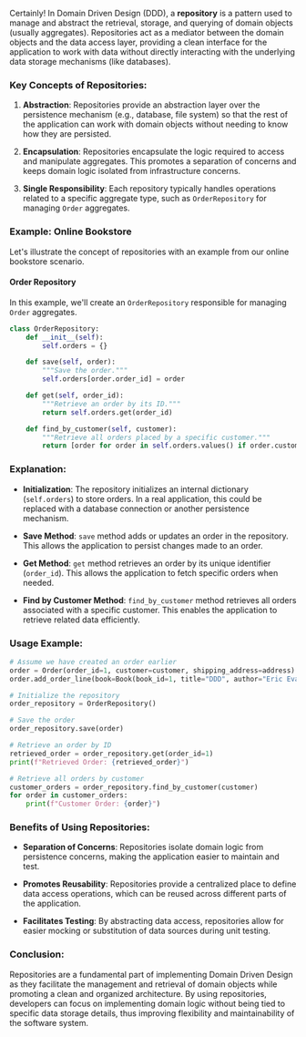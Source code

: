 Certainly! In Domain Driven Design (DDD), a **repository** is a pattern used to manage and abstract the retrieval, storage, and querying of domain objects (usually aggregates). Repositories act as a mediator between the domain objects and the data access layer, providing a clean interface for the application to work with data without directly interacting with the underlying data storage mechanisms (like databases).

### Key Concepts of Repositories:

1. **Abstraction**: Repositories provide an abstraction layer over the persistence mechanism (e.g., database, file system) so that the rest of the application can work with domain objects without needing to know how they are persisted.

2. **Encapsulation**: Repositories encapsulate the logic required to access and manipulate aggregates. This promotes a separation of concerns and keeps domain logic isolated from infrastructure concerns.

3. **Single Responsibility**: Each repository typically handles operations related to a specific aggregate type, such as `OrderRepository` for managing `Order` aggregates.

### Example: Online Bookstore

Let's illustrate the concept of repositories with an example from our online bookstore scenario.

#### Order Repository

In this example, we'll create an `OrderRepository` responsible for managing `Order` aggregates.

```python
class OrderRepository:
    def __init__(self):
        self.orders = {}

    def save(self, order):
        """Save the order."""
        self.orders[order.order_id] = order

    def get(self, order_id):
        """Retrieve an order by its ID."""
        return self.orders.get(order_id)

    def find_by_customer(self, customer):
        """Retrieve all orders placed by a specific customer."""
        return [order for order in self.orders.values() if order.customer == customer]
```

### Explanation:

- **Initialization**: The repository initializes an internal dictionary (`self.orders`) to store orders. In a real application, this could be replaced with a database connection or another persistence mechanism.

- **Save Method**: `save` method adds or updates an order in the repository. This allows the application to persist changes made to an order.

- **Get Method**: `get` method retrieves an order by its unique identifier (`order_id`). This allows the application to fetch specific orders when needed.

- **Find by Customer Method**: `find_by_customer` method retrieves all orders associated with a specific customer. This enables the application to retrieve related data efficiently.

### Usage Example:

```python
# Assume we have created an order earlier
order = Order(order_id=1, customer=customer, shipping_address=address)
order.add_order_line(book=Book(book_id=1, title="DDD", author="Eric Evans", price=30), quantity=2)

# Initialize the repository
order_repository = OrderRepository()

# Save the order
order_repository.save(order)

# Retrieve an order by ID
retrieved_order = order_repository.get(order_id=1)
print(f"Retrieved Order: {retrieved_order}")

# Retrieve all orders by customer
customer_orders = order_repository.find_by_customer(customer)
for order in customer_orders:
    print(f"Customer Order: {order}")
```

### Benefits of Using Repositories:

- **Separation of Concerns**: Repositories isolate domain logic from persistence concerns, making the application easier to maintain and test.
  
- **Promotes Reusability**: Repositories provide a centralized place to define data access operations, which can be reused across different parts of the application.

- **Facilitates Testing**: By abstracting data access, repositories allow for easier mocking or substitution of data sources during unit testing.

### Conclusion:

Repositories are a fundamental part of implementing Domain Driven Design as they facilitate the management and retrieval of domain objects while promoting a clean and organized architecture. By using repositories, developers can focus on implementing domain logic without being tied to specific data storage details, thus improving flexibility and maintainability of the software system.
